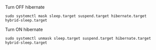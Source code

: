Turn OFF hibernate
```
sudo systemctl mask sleep.target suspend.target hibernate.target hybrid-sleep.target
```

Turn ON hibernate
```
sudo systemctl unmask sleep.target suspend.target hibernate.target hybrid-sleep.target
```

